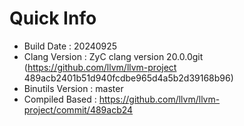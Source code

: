 # Quick Info
* Build Date : 20240925
* Clang Version : ZyC clang version 20.0.0git (https://github.com/llvm/llvm-project 489acb2401b51d940fcdbe965d4a5b2d39168b96)
* Binutils Version : master
* Compiled Based : https://github.com/llvm/llvm-project/commit/489acb24

